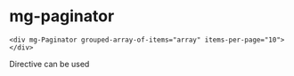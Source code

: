 mg-paginator
============

    <div mg-Paginator grouped-array-of-items="array" items-per-page="10">
    </div>
    
Directive can be used 
